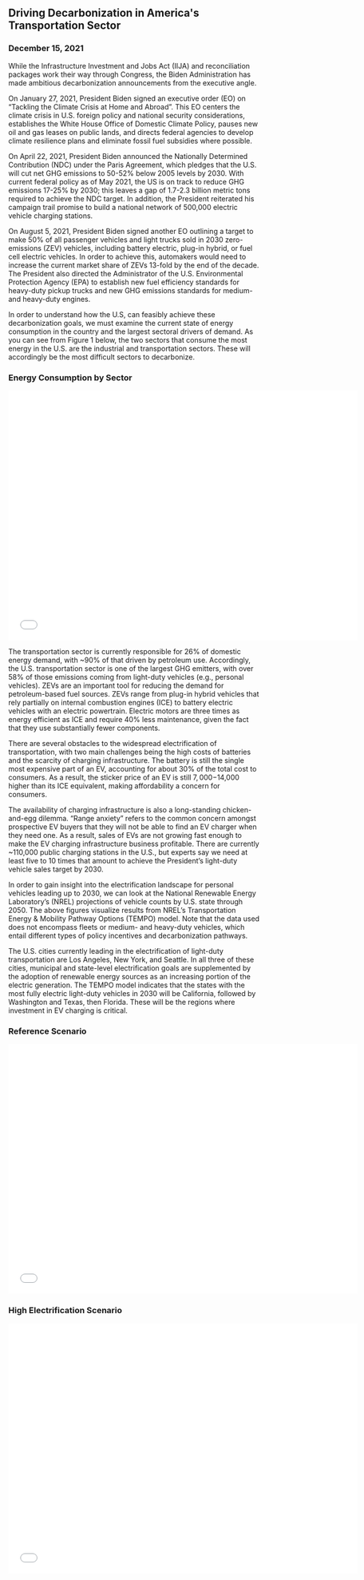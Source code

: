 ## Driving Decarbonization in America's Transportation Sector
### December 15, 2021

While the Infrastructure Investment and Jobs Act (IIJA) and reconciliation packages work their way through Congress, the Biden Administration has made ambitious decarbonization announcements from the executive angle. 

On January 27, 2021, President Biden signed an executive order (EO) on “Tackling the Climate Crisis at Home and Abroad”. This EO centers the climate crisis in U.S. foreign policy and national security considerations, establishes the White House Office of Domestic Climate Policy, pauses new oil and gas leases on public lands, and directs federal agencies to develop climate resilience plans and eliminate fossil fuel subsidies where possible.  

On April 22, 2021, President Biden announced the Nationally Determined Contribution (NDC) under the Paris Agreement, which pledges that the U.S. will cut net GHG emissions to 50-52% below 2005 levels by 2030.  With current federal policy as of May 2021, the US is on track to reduce GHG emissions 17-25% by 2030; this leaves a gap of 1.7-2.3 billion metric tons required to achieve the NDC target.  In addition, the President reiterated his campaign trail promise to build a national network of 500,000 electric vehicle charging stations. 

On August 5, 2021, President Biden signed another EO outlining a target to make 50% of all passenger vehicles and light trucks sold in 2030 zero-emissions (ZEV) vehicles, including battery electric, plug-in hybrid, or fuel cell electric vehicles.  In order to achieve this, automakers would need to increase the current market share of ZEVs 13-fold by the end of the decade.  The President also directed the Administrator of the U.S. Environmental Protection Agency (EPA) to establish new fuel efficiency standards for heavy-duty pickup trucks and new GHG emissions standards for medium- and heavy-duty engines. 

In order to understand how the U.S, can feasibly achieve these decarbonization goals, we must examine the current state of energy consumption in the country and the largest sectoral drivers of demand. As you can see from Figure 1 below, the two sectors that consume the most energy in the U.S. are the industrial and transportation sectors.  These will accordingly be the most difficult sectors to decarbonize. 

### Energy Consumption by Sector
<iframe width="700" height="500" frameborder="0" scrolling="no" src="//plotly.com/~PinkishSwan/6.embed"></iframe>


The transportation sector is currently responsible for 26% of domestic energy demand, with ~90% of that driven by petroleum use. Accordingly, the U.S. transportation sector is one of the largest GHG emitters, with over 58% of those emissions coming from light-duty vehicles (e.g., personal vehicles). ZEVs are an important tool for reducing the demand for petroleum-based fuel sources. ZEVs range from plug-in hybrid vehicles that rely partially on internal combustion engines (ICE) to battery electric vehicles with an electric powertrain. Electric motors are three times as energy efficient as ICE and require 40% less maintenance, given the fact that they use substantially fewer components. 

There are several obstacles to the widespread electrification of transportation, with two main challenges being the high costs of batteries and the scarcity of charging infrastructure. The battery is still the single most expensive part of an EV, accounting for about 30% of the total cost to consumers.  As a result, the sticker price of an EV is still $7,000-$14,000 higher than its ICE equivalent, making affordability a concern for consumers.   

The availability of charging infrastructure is also a long-standing chicken-and-egg dilemma. “Range anxiety” refers to the common concern amongst prospective EV buyers that they will not be able to find an EV charger when they need one.  As a result, sales of EVs are not growing fast enough to make the EV charging infrastructure business profitable. There are currently ~110,000 public charging stations in the U.S., but experts say we need at least five to 10 times that amount to achieve the President’s light-duty vehicle sales target by 2030. 

In order to gain insight into the electrification landscape for personal vehicles leading up to 2030, we can look at the National Renewable Energy Laboratory’s (NREL) projections of vehicle counts by U.S. state through 2050. The above figures visualize results from NREL’s Transportation Energy & Mobility Pathway Options (TEMPO) model. Note that the data used does not encompass fleets or medium- and heavy-duty vehicles, which entail different types of policy incentives and decarbonization pathways. 

The U.S. cities currently leading in the electrification of light-duty transportation are Los Angeles, New York, and Seattle.  In all three of these cities, municipal and state-level electrification goals are supplemented by the adoption of renewable energy sources as an increasing portion of the electric generation. The TEMPO model indicates that the states with the most fully electric light-duty vehicles in 2030 will be California, followed by Washington and Texas, then Florida. These will be the regions where investment in EV charging is critical. 


### Reference Scenario
<iframe width="700" height="500" frameborder="0" scrolling="no" src="//plotly.com/~PinkishSwan/2.embed"></iframe>

### High Electrification Scenario
<iframe width="700" height="500" frameborder="0" scrolling="no" src="//plotly.com/~PinkishSwan/4.embed"></iframe>
